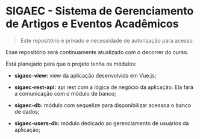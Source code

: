 # SIGAEC - Sistema de Gerenciamento de Artigos e Eventos Acadêmicos

  > Este repositório é privado e necessidade de autorização para acesso.

Esse repositório será continuamente atualizado com o decorrer do curso.

Está planejado para que o projeto tenha os módulos:

- **sigaec-view:** view da aplicação desenvolvida em Vue.js;

- **sigaec-rest-api:** api rest com a lógica de negócio da aplicação. Ela fará a comunicação com o módulo de banco;

- **sigaec-db:** módulo com sequelize para disponibilizar acessoa o banco de dados;

- **sigaec-users-db:** módulo dedicado ao gerenciamento de usuários da aplicação;
